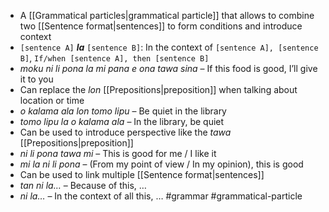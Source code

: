 - A [[Grammatical particles|grammatical particle]] that allows to combine two [[Sentence format|sentences]] to form conditions and introduce context
- `[sentence A]` ***la*** `[sentence B]`: In the context of `[sentence A], [sentence B]`, `If/when [sentence A], then [sentence B]`
- *moku ni li pona la mi pana e ona tawa sina* – If this food is good, I’ll give it to you
- Can replace the *lon* [[Prepositions|preposition]] when talking about location or time
- *o kalama ala lon tomo lipu* – Be quiet in the library
- *tomo lipu la o kalama ala* – In the library, be quiet
- Can be used to introduce perspective like the *tawa*  [[Prepositions|preposition]]
- *ni li pona tawa mi* – This is good for me / I like it
- *mi la ni li pona* – (From my point of view / In my opinion), this is good
- Can be used to link multiple [[Sentence format|sentences]]
- *tan ni la…* – Because of this, …
- *ni la…* – In the context of all this, …
#grammar
#grammatical-particle

